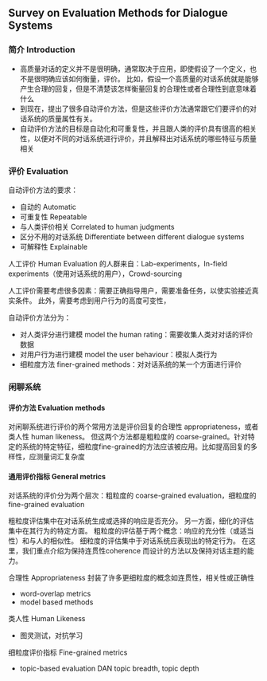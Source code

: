 ## Survey on Evaluation Methods for Dialogue Systems

### 简介 Introduction
- 高质量对话的定义并不是很明确，通常取决于应用，即使假设了一个定义，也不是很明确应该如何衡量，评价。
比如，假设一个高质量的对话系统就是能够产生合理的回复，但是不清楚该怎样衡量回复的合理性或者合理性到底意味着什么
- 到现在，提出了很多自动评价方法，但是这些评价方法通常跟它们要评价的对话系统的质量属性有关。
- 自动评价方法的目标是自动化和可重复性，并且跟人类的评价具有很高的相关性，以便对不同的对话系统进行评价，并且解释出对话系统的哪些特征与质量相关

### 评价 Evaluation
自动评价方法的要求：
- 自动的 Automatic
- 可重复性 Repeatable
- 与人类评价相关 Correlated to human judgments
- 区分不用的对话系统 Differentiate between different dialogue systems
- 可解释性 Explainable

人工评价 Human Evaluation 的人群来自：Lab-experiments，In-field experiments（使用对话系统的用户），Crowd-sourcing

人工评价需要考虑很多因素：需要正确指导用户，需要准备任务，以使实验接近真实条件。 此外，需要考虑到用户行为的高度可变性，

自动评价方法分为：
- 对人类评分进行建模 model the human rating：需要收集人类对对话的评价数据 
- 对用户行为进行建模 model the user behaviour：模拟人类行为
- 细粒度方法 finer-grained methods：对对话系统的某一个方面进行评价 

### 闲聊系统
#### 评价方法 Evaluation methods
对闲聊系统进行评价的两个常用方法是评价回复的合理性 appropriateness，或者类人性 human likeness。
但这两个方法都是粗粒度的 coarse-grained。针对特定的系统的特定特征，细粒度fine-grained的方法应该被应用。比如提高回复的多样性，应测量词汇复杂度

#### 通用评价指标 General metrics
对话系统的评价分为两个层次：粗粒度的 coarse-grained evaluation，细粒度的 fine-grained evaluation

粗粒度评估集中在对话系统生成或选择的响应是否充分。 另一方面，细化的评估集中在其行为的特定方面。 
粗粒度的评估基于两个概念：响应的充分性（或适当性）和与人的相似性。 
细粒度的评估集中于对话系统应表现出的特定行为。 在这里，我们重点介绍为保持连贯性coherence 而设计的方法以及保持对话主题的能力。

合理性 Appropriateness 封装了许多更细粒度的概念如连贯性，相关性或正确性
- word-overlap metrics
- model based methods

类人性 Human Likeness
- 图灵测试，对抗学习

细粒度评价指标 Fine-grained metrics
- topic-based evaluation  DAN topic breadth, topic depth
